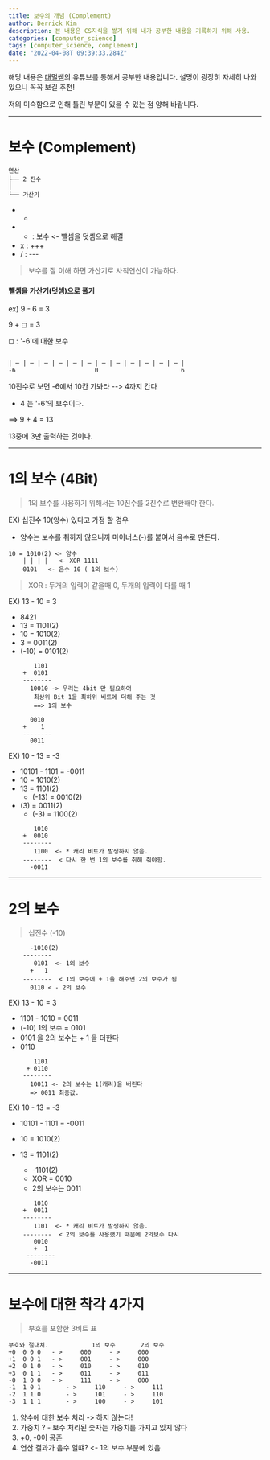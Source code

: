 ```yaml
---
title: 보수의 개념 (Complement)
author: Derrick Kim
description: 본 내용은 CS지식을 쌓기 위해 내가 공부한 내용을 기록하기 위해 사용.
categories: [computer_science]
tags: [computer_science, complement]
date: "2022-04-08T 09:39:33.284Z"
--- 
```

해당 내용은 [대멀쌤](https://www.youtube.com/channel/UCcF8jrcE2KhrbI8wPrnMcYA)의 유튜브를 통해서 공부한 내용입니다. 설명이 굉장히 자세히 나와 있으니 꼭꼭 보길 추천!
  
  저의 미숙함으로 인해 틀린 부분이 있을 수 있는 점 양해 바랍니다. 
  
---
# 보수 (Complement)

```
연산
├── 2 진수
│   
└── 가산기
```
- + 
-  - : 보수 <- 뺄셈을 덧셈으로 해결
-  x : +++
-  / : ---

> 보수를 잘 이해 하면 가산기로 사칙연산이 가능하다.

#### 뺄셈을 가산기(덧셈)으로 풀기
ex) 9 - 6 = 3

9 + ◻ = 3

◻ : '-6'에 대한 보수

```

| ─ | ─ | ─ | ─ | ─ | ─ | ─ | ─ | ─ | ─ | ─ | ─ | 
-6   					0				        6

```

10진수로 보면 -6에서 10칸 가봐라 --> 4까지 간다

- 4 는 '-6'의 보수이다.

==> 9 + 4 = 13

13중에 3만 출력하는 것이다.

---
# 1의 보수 (4Bit)

> 1의 보수를 사용하기 위해서는 10진수를 2진수로 변환해야 한다. 

EX) 십진수 10(양수) 있다고 가정 할 경우

-  양수는 보수를 취하지 않으니까 마이너스(-)를 붙여서 음수로 만든다. 

```
10 = 1010(2) <- 양수
	| | | |   <- XOR 1111
	0101   <- 음수 10 ( 1의 보수)
```
> XOR : 두개의 입력이 같을때 0, 두개의 입력이 다를 때 1

EX) 13 - 10 = 3

- 8421   
- 13 = 1101(2)
- 10 = 1010(2)
- 3 = 0011(2)
- (-10) = 0101(2)

```
	   1101
	+  0101   
	--------
	  10010 -> 우리는 4bit 만 필요하여
	   최상위 Bit 1을 최하위 비트에 더해 주는 것
	   ==> 1의 보수 
	   
	  0010 
	+    1   
	--------
	  0011
```

EX) 10 - 13 = -3

- 10101 - 1101 = -0011
- 10 = 1010(2)
- 13 = 1101(2)
	- (-13) = 0010(2)
- (3) = 0011(2)
	- (-3) = 1100(2)

```
	   1010
	+  0010   
	--------
	   1100  <- * 캐리 비트가 발생하지 않음.
	--------  < 다시 한 번 1의 보수를 취해 줘야함.
	  -0011
```

---
# 2의 보수
> 십진수 (-10)

```
	  -1010(2) 
	--------
	   0101  <- 1의 보수
	  +   1
	--------  < 1의 보수에 + 1을 해주면 2의 보수가 됨
	  0110 < - 2의 보수
```

EX) 13 - 10 = 3

- 1101 - 1010 = 0011
- (-10) 1의 보수 = 0101
- 0101 을 2의 보수는 + 1 을 더한다
- 0110

```
	   1101 
	 + 0110
	--------
	  10011 <- 2의 보수는 1(캐리)을 버린다
	  => 0011 최종값.
```

EX) 10 - 13 = -3

- 10101 - 1101 = -0011

- 10 = 1010(2)
- 13 = 1101(2)
	- -1101(2)
	- XOR = 0010
	- 2의 보수는 0011

```
	   1010
	+  0011   
	--------
	   1101  <- * 캐리 비트가 발생하지 않음.
	--------  < 2의 보수를 사용했기 때문에 2의보수 다시
	   0010
	   +  1
	 --------
	  -0011
```

---
# 보수에 대한 착각 4가지 
> 부호를 포함한 3비트 표

```
부호와 절대치.            1의 보수		2의 보수
+0	0 0 0	- >    	000		- >    	000
+1	0 0 1	- >    	001		- >    	000
+2	0 1 0	- >    	010		- >    	010
+3	0 1 1 	- >    	011		- >    	011
-0	1 0 0	- >    	111		- >    	000
-1	1 0 1		- >    	110		- >    	111
-2	1 1 0		- >    	101		- >    	110
-3	1 1 1	 	- >    	100		- >    	101

```

1. 양수에 대한 보수 처리 -> 하지 않는다!
2. 가중치 ? - 보수 처리된 숫자는 가중치를 가지고 있지 않다
3. +0, -0이 공존
4. 연산 결과가 음수 일떄? <- 1의 보수 부분에 있음



